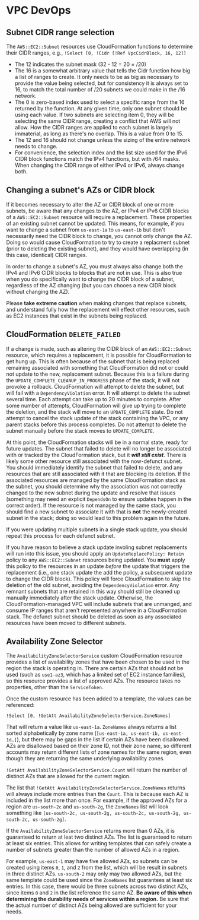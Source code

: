# VPC DevOps

## Subnet CIDR range selection

The `AWS::EC2::Subnet` resources use CloudFormation functions to determine their CIDR ranges, e.g., `!Select [0, !Cidr [!Ref VpcCidrBlock, 16, 12]]`

- The 12 indicates the subnet mask (32 - 12 = 20 = /20)
- The 16 is a somewhat arbitrary value that tells the Cidr function how big a list of ranges to create. It only needs to be as big as necessary to provide the value being selected, but for consistency it is always set to 16, to match the total number of /20 subnets we could make in the /16 network.
- The 0 is zero-based index used to select a specific range from the 16 returned by the function. At any given time, only one subnet should be using each value. If two subnets are selecting item 0, they will be selecting the same CIDR range, creating a conflict that AWS will not allow. How the CIDR ranges are applied to each subnet is largely immaterial, as long as there's no overlap. This is a value from 0 to 15.
- The 12 and 16 should not change unless the sizing of the entire network needs to change.
- For convenience, the selection index and the list size used for the IPv6 CIDR block functions match the IPv4 functions, but with /64 masks. When changing the CIDR range of either IPv4 or IPv6, always change both.

## Changing a subnet's AZs or CIDR block

If it becomes necessary to alter the AZ or CIDR block of one or more subnets, be aware that any changes to the AZ, or IPv4 or IPv6 CIDR blocks of a `AWS::EC2::Subnet` resource will require a replacement. These properties of an existing subnet cannot be updated. This means, for example, if you want to change a subnet from `us-east-1a` to `us-east-1b` but don't necessarily need the CIDR block to change, you cannot only change the AZ. Doing so would cause CloudFormation to try to create a replacment subnet (prior to deleting the existing subnet), and they would have overlapping (in this case, identical) CIDR ranges.

In order to change a subnet's AZ, you must always also change both the IPv4 and IPv6 CIDR blocks to blocks that are not in use. This is also true when you do specifically want to change the CIDR block of a subnet, regardless of the AZ changing (but you can chooes a new CIDR block without changing the AZ).

Please **take extreme caution** when making changes that replace subnets, and understand fully how the replacement will effect other resources, such as EC2 instances that exist in the subnets being replaced.

## CloudFormation `DELETE_FAILED`
If a change is made, such as altering the CIDR block of an `AWS::EC2::Subnet` resource, which requires a replacement, it is possible for CloudFormation to get hung up. This is often because of the subnet that is being replaced remaining associated with something that CloudFormation did not or could not update to the new, replacement subnet. Because this is a failure during the `UPDATE_COMPLETE_CLEANUP_IN_PROGRESS` phase of the stack, it will not provoke a rollback. CloudFormation will attempt to delete the subnet, but will fail with a `DependencyViolation` error. It will attempt to delete the subnet several time. Each attempt can take up to 20 minutes to complete. After some number of attempts, CloudFormation will give up trying to complete the deletion, and the stack will move to an `UPDATE_COMPLETE` state. Do not attempt to cancel the stack update of the stack containing the VPC, or any parent stacks before this process completes. Do not attempt to delete the subnet manually before the stack moves to `UPDATE_COMPLETE`.

At this point, the CloudFormation stacks will be in a normal state, ready for future updates. The subnet that failed to delete will no longer be associated with or tracked by the CloudFormation stack, but it ***will still exist***. There is likely some other resource still associated with the now-defunct subnet. You should immediately identify the subnet that failed to delete, and any resources that are still associated with it that are blocking its deletion. If the associated resources are managed by the same CloudFormation stack as the subnet, you should determine why the association was not correctly changed to the new subnet during the update and resolve that issues (something may need an explicit `DependsOn` to ensure updates happen in the correct order). If the resource is not managed by the same stack, you should find a new subnet to associate it with that is **not** the newly-created subnet in the stack; doing so would lead to this problem again in the future.

If you were updating multiple subnets in a single stack update, you should repeat this process for each defunct subnet.

If you have reason to believe a stack update involing subnet replacements will run into this issue, you should apply an `UpdateReplacePolicy: Retain` policy to any `AWS::EC2::Subnet` resources being updated. You **must** apply this policy to the resources in an update _before_ the update that triggers the replacement (i.e., one stack update the add the policy, a subsequent update to change the CIDR block). This policy will force CloudFormation to skip the deletion of the old subnet, avoiding the `DependencyViolation` error. Any remnant subnets that are retained in this way should still be cleaned up manually immediately after the stack update. Otherwise, the CloudFormation-managed VPC will include subnets that are unmanged, and consume IP ranges that aren't represented anywhere in a CloudFormation stack. The defunct subnet should be deleted as soon as any associated resources have been moved to different subnets.

## Availability Zone Selector

The `AvailabilityZoneSelectorService` custom CloudFormation resource provides a list of availability zones that have been chosen to be used in the region the stack is operating in. There are certain AZs that should not be used (such as `use1-az3`, which has a limited set of EC2 instance families), so this resource provides a list of approved AZs. The resource takes no properties, other than the `ServiceToken`.

Once the custom resource has been added to a template, the values can be referenced:

`!Select [0, !GetAtt AvailabilityZoneSelectorService.ZoneNames]`

That will return a value like `us-east-1a`. `ZoneNames` always returns a list sorted alphabetically by zone name (`[us-east-1a, us-east-1b, us-east-1d…]`), but there may be gaps in the list if certain AZs have been disallowed. AZs are disallowed based on their zone ID, not their zone name, so different accounts may return different lists of zone names for the same region, even though they are returning the same underlying availability zones.

`!GetAtt AvailabilityZoneSelectorService.Count` will return the number of distinct AZs that are allowed for the current region.

The list that `!GetAtt AvailabilityZoneSelectorService.ZoneNames` returns will always include more entries than the `Count`. This is because each AZ is included in the list more than once. For example, if the approved AZs for a region are `us-south-2c` and `us-south-2g`, the `ZoneNames` list will look something like `[us-south-2c, us-south-2g, us-south-2c, us-south-2g, us-south-2c, us-south-2g]`.

If the `AvailabilityZoneSelectorService` returns more than 0 AZs, it is guaranteed to return at leat two distinct AZs. The list is guaranteed to return at least six entries. This allows for writing templates that can safely create a number of subnets greater than the number of allowed AZs in a region.

For example, `us-east-1` may have five allowed AZs, so subnets can be created using items `0`, `1`, and `2` from the list, which will be result in subnets in three distinct AZs. `us-south-2` may only may two allowed AZs, but the same template could be used since the `ZoneNames` list guarantees at least six entries. In this case, there would be three subnets across two distinct AZs, since items `0` and `2` in the list reference the same AZ. **Be aware of this when determining the durability needs of services within a region.** Be sure that the actual number of distinct AZs being allowed are sufficient for your needs.
